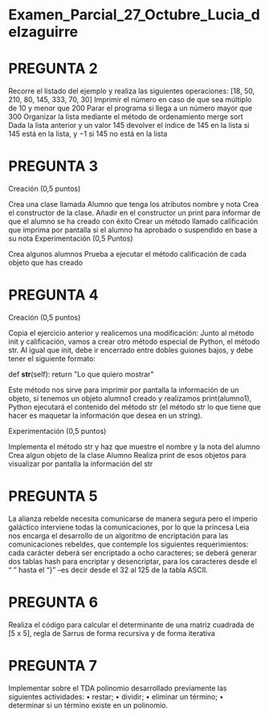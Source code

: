 # Examen_Parcial_27_Octubre_Lucia_deIzaguirre
# PREGUNTA 2

Recorre el listado del ejemplo y realiza las siguientes operaciones:
[18, 50, 210, 80, 145, 333, 70, 30]
Imprimir el número en caso de que sea múltiplo de 10 y menor que 200
Parar el programa si llega a un número mayor que 300
Organizar la lista mediante el método de ordenamiento merge sort
Dada la lista anterior y un valor 145 devolver el índice de 145 en la lista si 145 está en la lista, y −1 si 145 no está en la lista
# PREGUNTA 3

Creación (0,5 puntos)

Crea una clase llamada Alumno que tenga los atributos nombre y nota
Crea el constructor de la clase. Añadir en el constructor un print para informar de que el alumno se ha creado con éxito
Crear un método llamado calificación que imprima por pantalla si el alumno ha aprobado o suspendido en base a su nota
Experimentación (0,5 Puntos)

Crea algunos alumnos
Prueba a ejecutar el método calificación de cada objeto que has creado

# PREGUNTA 4

Creación (0,5 puntos)

Copia el ejercicio anterior y realicemos una modificación:
Junto al método init y calificación, vamos a crear otro método especial de Python, el método str. Al igual que init, debe ir encerrado entre dobles guiones bajos, y debe tener el siguiente formato:
 
def __str__(self): return "Lo que quiero mostrar"
 
Este método nos sirve para imprimir por pantalla la información de un objeto, si tenemos un objeto alumno1 creado y realizamos print(alumno1), Python ejecutará el contenido del método str (el método str lo que tiene que hacer es maquetar la información que desea en un string).
 
Experimentación (0,5 puntos)

Implementa el método str y haz que muestre el nombre y la nota del alumno
Crea algun objeto de la clase Alumno
Realiza print de esos objetos para visualizar por pantalla la información del str

# PREGUNTA 5

La alianza rebelde necesita comunicarse de manera segura pero el imperio galáctico interviene todas la comunicaciones, por lo que la princesa Leia nos encarga el desarrollo de un algoritmo de encriptación para las comunicaciones rebeldes, que contemple los siguientes requerimientos:
 cada carácter deberá ser encriptado a ocho caracteres;
 se deberá generar dos tablas hash para encriptar y desencriptar, para los caracteres desde el “ ” hasta el “}” –es decir desde el 32 al 125 de la tabla ASCII.
 
# PREGUNTA 6

Realiza el  código para calcular el determinante de una matriz cuadrada de [5 x 5], regla de Sarrus de forma recursiva y de forma iterativa

# PREGUNTA 7

Implementar sobre el TDA polinomio desarrollado previamente las siguientes actividades:
•  restar;
•  dividir;
•  eliminar un término;
•  determinar si un término existe en un polinomio.
